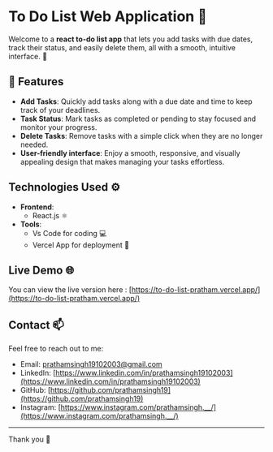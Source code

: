 # To Do List Web Application 📃

Welcome to a **react to-do list app** that lets you add tasks with due dates, track their status, and easily delete them, all with a smooth, intuitive interface. 🌟

## 🚀 Features

- **Add Tasks**: Quickly add tasks along with a due date and time to keep track of your deadlines.
- **Task Status**: Mark tasks as completed or pending to stay focused and monitor your progress.
- **Delete Tasks**: Remove tasks with a simple click when they are no longer needed.
- **User-friendly interface**: Enjoy a smooth, responsive, and visually appealing design that makes managing your tasks effortless.

## Technologies Used ⚙️

- **Frontend**: 
  - React.js ⚛
- **Tools**:
  - Vs Code for coding 💻
  - Vercel App for deployment 🚀


## Live Demo 🌐


You can view the live version here : [https://to-do-list-pratham.vercel.app/](https://to-do-list-pratham.vercel.app/)



## Contact 📫

Feel free to reach out to me:

- Email: prathamsingh19102003@gmail.com
- LinkedIn: [https://www.linkedin.com/in/prathamsingh19102003](https://www.linkedin.com/in/prathamsingh19102003)
- GitHub: [https://github.com/prathamsingh19](https://github.com/prathamsingh19)
- Instagram: [https://www.instagram.com/prathamsingh.__/](https://www.instagram.com/prathamsingh.__/)

---

Thank you 👋





